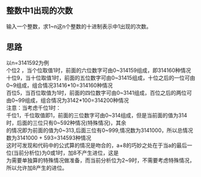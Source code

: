 ## 整数中1出现的次数
输入一个整数，求1~n这n个整数的十进制表示中1出现的次数。
## 思路
以n=3141592为例</br>
个位2 ，当个位取值1时，前面的六位数字可由0\~314159组成，即314160种情况</br>
十位9，当十位取值1时，前面的五位数字可由0\~31415组成，十位之后的一位可由0~9组成，组合情况31416\*10=314160种情况</br>
百位5，当百位取值为1时，前面的四位数字可由0\~3141组成，百位之后的两位可由0~99组成，组合情况为3142\*100=314200种情况</br>
注意：当考虑千位1时：</br>
千位1，千位取值即1，前面的三位数字可由0\~314组成，但是当前面的值为314时，后面的三位只有0~592种情况(特殊情况)，其余</br>
的情况即为前面的值为0~313,后面三位有0\~999,情况数为3141000，所以总情况数为3141000 + 593=314593种情况</br>
这时可发现和代码中的公式算的情况是吻合的，a+8的巧妙之处在于当a的最后一位(当前分析位)为0或1时，加8不产生进位，这是</br>
为需要单独算的特殊情况做准备，而当前分析位为2\~9时，不需要考虑特殊情况，所以允许加8产生的进位。</br>
